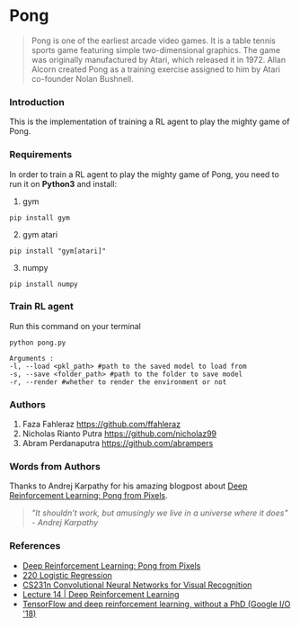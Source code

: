 # Pong
> Pong is one of the earliest arcade video games. It is a table tennis sports game featuring simple two-dimensional graphics. The game was originally manufactured by Atari, which released it in 1972. Allan Alcorn created Pong as a training exercise assigned to him by Atari co-founder Nolan Bushnell.

### Introduction
This is the implementation of training a RL agent to play the mighty game of Pong.

### Requirements
In order to train a RL agent to play the mighty game of Pong, you need to run it on **Python3** and install:
1. gym
```
pip install gym
```
2. gym atari
```
pip install "gym[atari]"
```
3. numpy
```
pip install numpy
```

### Train RL agent
Run this command on your terminal
```
python pong.py
```
```
Arguments :
-l, --load <pkl_path> #path to the saved model to load from
-s, --save <folder_path> #path to the folder to save model
-r, --render #whether to render the environment or not
```
### Authors
1. Faza Fahleraz https://github.com/ffahleraz
2. Nicholas Rianto Putra https://github.com/nicholaz99
3. Abram Perdanaputra https://github.com/abrampers

### Words from Authors
Thanks to Andrej Karpathy for his amazing blogpost about [Deep Reinforcement Learning: Pong from Pixels](http://karpathy.github.io/2016/05/31/rl/).
> *"It shouldn’t work, but amusingly we live in a universe where it does" - Andrej Karpathy*

### References
* [Deep Reinforcement Learning: Pong from Pixels](http://karpathy.github.io/2016/05/31/rl/)
* [220 Logistic Regression](https://web.stanford.edu/class/archive/cs/cs109/cs109.1178/lectureHandouts/220-logistic-regression.pdf)
* [CS231n Convolutional Neural Networks for Visual Recognition](http://cs231n.github.io/neural-networks-2)
* [Lecture 14 | Deep Reinforcement Learning](https://www.youtube.com/watch?v=lvoHnicueoE&t=464s)
* [TensorFlow and deep reinforcement learning, without a PhD (Google I/O '18)](https://www.youtube.com/watch?v=t1A3NTttvBA&t=873s)
